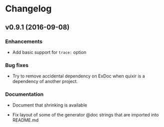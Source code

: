 # Changelog

## v0.9.1 (2016-09-08)

### Enhancements

* Add basic support for `trace:` option

### Bug fixes

* Try to remove accidental dependency on ExDoc when quixir is a dependency of
  another project.

### Documentation

* Document that shrinking is available

* Fix layout of some of the generator @doc strings that
  are imported into README.md
